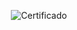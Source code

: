 <div align="center">

  ![Certificado](https://user-images.githubusercontent.com/86432393/230528503-87caa24b-89e4-49d0-a6ca-324d1aaf0766.png)

</div>